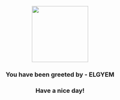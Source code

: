 <p align="center">
            <img src="https://raw.githubusercontent.com/PokeAPI/sprites/master/sprites/pokemon/605.png" width="150" height="150">
          </p>
          <h3 align="center">You have been greeted by - <b>ELGYEM</b></h3>
          <h3 align="center">Have a nice day!</h3>
